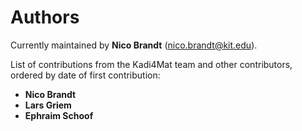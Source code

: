 # Authors

Currently maintained by **Nico Brandt**
([nico.brandt@kit.edu](mailto:nico.brandt@kit.edu)).

List of contributions from the Kadi4Mat team and other contributors, ordered by
date of first contribution:

* **Nico Brandt**
* **Lars Griem**
* **Ephraim Schoof**
